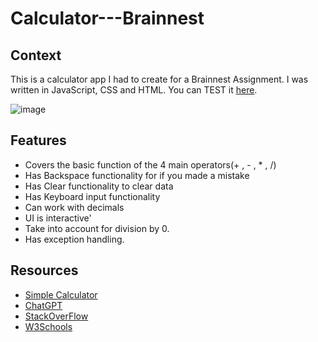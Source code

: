 # Calculator---Brainnest

## Context
This is a calculator app I had to create for a Brainnest Assignment. I was written in JavaScript, CSS and HTML. You can TEST it <a href="https://spottie97.github.io/Calculator---Brainnest/">here</a>.

![image](https://user-images.githubusercontent.com/65610257/218254913-d7a24fb2-ae97-4867-9068-ad2681337e67.png)


## Features
- Covers the basic function of the 4 main operators(+ , - , * , /)
- Has Backspace functionality for if you made a mistake
- Has Clear functionality to clear data
- Has Keyboard input functionality
- Can work with decimals
- UI is interactive'
- Take into account for division by 0.
- Has exception handling.

## Resources
- <a href="https://youtu.be/HQCLzqhiT2w">Simple Calculator</a>
- <a href="https://chat.openai.com/">ChatGPT</a>
- <a href="https://stackoverflow.com/">StackOverFlow</a>
- <a href="https://www.w3schools.com/css/default.asp">W3Schools</a>

